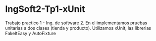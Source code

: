 # IngSoft2-Tp1-xUnit
Trabajo practico 1 - Ing. de software 2. En el implementamos pruebas unitarias a dos clases (tienda y producto). Utilizamos xUnit, las librerias FakeItEasy y AutoFixture
